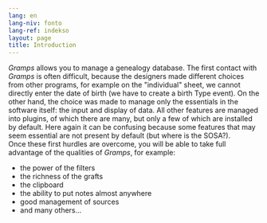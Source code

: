 ```yaml
---
lang: en
lang-niv: fonto
lang-ref: indekso
layout: page
title: Introduction
---
```


_Gramps_ allows you to manage a genealogy database.
The first contact with _Gramps_ is often difficult, because the designers made different choices from other programs, for example on the "individual" sheet, we cannot directly enter the date of birth \(we have to create a birth Type event\).
On the other hand, the choice was made to manage only the essentials in the software itself: the input and display of data. All other features are managed into plugins, of which there are many, but only a few of which are installed by default. Here again it can be confusing because some features that may seem essential are not present by default \(but where is the SOSA?\).  
Once these first hurdles are overcome, you will be able to take full advantage of the qualities of _Gramps_, for example:
* the power of the filters
* the richness of the grafts
* the clipboard
* the ability to put notes almost anywhere
* good management of sources
* and many others...
